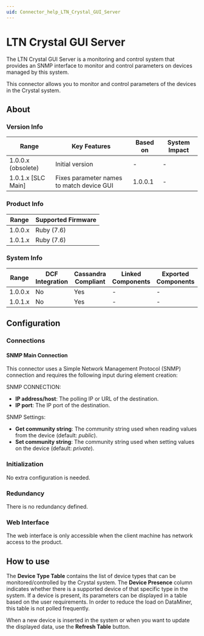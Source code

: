 ```yaml
---
uid: Connector_help_LTN_Crystal_GUI_Server
---
```


# LTN Crystal GUI Server

The LTN Crystal GUI Server is a monitoring and control system that provides an SNMP interface to monitor and control parameters on devices managed by this system.

This connector allows you to monitor and control parameters of the devices in the Crystal system.

## About

### Version Info

| **Range**            | **Key Features**                          | **Based on** | **System Impact** |
|----------------------|-------------------------------------------|--------------|-------------------|
| 1.0.0.x (obsolete)   | Initial version                           | \-           | \-                |
| 1.0.1.x \[SLC Main\] | Fixes parameter names to match device GUI | 1.0.0.1      | \-                |

### Product Info

| Range     | Supported Firmware     |
|-----------|------------------------|
| 1.0.0.x   | Ruby (7.6)             |
| 1.0.1.x   | Ruby (7.6)             |

### System Info

| Range     | DCF Integration     | Cassandra Compliant     | Linked Components     | Exported Components     |
|-----------|---------------------|-------------------------|-----------------------|-------------------------|
| 1.0.0.x   | No                  | Yes                     | \-                    | \-                      |
| 1.0.1.x   | No                  | Yes                     | \-                    | \-                      |

## Configuration

### Connections

#### SNMP Main Connection

This connector uses a Simple Network Management Protocol (SNMP) connection and requires the following input during element creation:

SNMP CONNECTION:

- **IP address/host**: The polling IP or URL of the destination.
- **IP port**: The IP port of the destination.

SNMP Settings:

- **Get community string**: The community string used when reading values from the device (default: *public*).
- **Set community string**: The community string used when setting values on the device (default: *private*).

### Initialization

No extra configuration is needed.

### Redundancy

There is no redundancy defined.

### Web Interface

The web interface is only accessible when the client machine has network access to the product.

## How to use

The **Device Type Table** contains the list of device types that can be monitored/controlled by the Crystal system. The **Device Presence** column indicates whether there is a supported device of that specific type in the system. If a device is present, its parameters can be displayed in a table based on the user requirements. In order to reduce the load on DataMiner, this table is not polled frequently.

When a new device is inserted in the system or when you want to update the displayed data, use the **Refresh Table** button.
